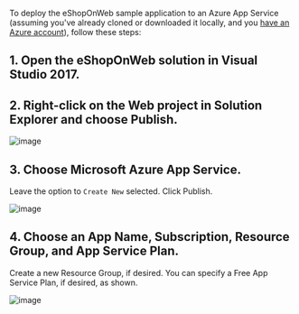 To deploy the eShopOnWeb sample application to an Azure App Service (assuming you've already cloned or downloaded it locally, and you [have an Azure account](https://azure.microsoft.com/en-us/free/)), follow these steps:

## 1. Open the eShopOnWeb solution in Visual Studio 2017.

## 2. Right-click on the Web project in Solution Explorer and choose Publish.

![image](https://user-images.githubusercontent.com/782127/29099490-bd993a7c-7c73-11e7-8197-f0b2b49692ca.png)

## 3. Choose Microsoft Azure App Service.
Leave the option to `Create New` selected. Click Publish.

![image](https://user-images.githubusercontent.com/782127/29099518-e2ac1258-7c73-11e7-898a-a953a13f98bb.png)

## 4. Choose an App Name, Subscription, Resource Group, and App Service Plan. 
Create a new Resource Group, if desired. You can specify a Free App Service Plan, if desired, as shown.

![image](https://user-images.githubusercontent.com/782127/29099600-5c4876e2-7c74-11e7-9174-5ce83a079d6e.png)
